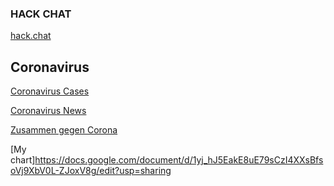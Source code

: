 ### HACK CHAT

[hack.chat](https://hack.chat/?vaneulen-chat)

Coronavirus
------
[Coronavirus Cases](https://www.worldometers.info/coronavirus/#countries)

[Coronavirus News](https://news.google.com/topics/CAAqBwgKMMPxlwsw5JqvAw?oc=3&ceid=DE:de)

[Zusammen gegen Corona](https://www.zusammengegencorona.de/)

[My chart]https://docs.google.com/document/d/1yj_hJ5EakE8uE79sCzI4XXsBfsoVj9XbV0L-ZJoxV8g/edit?usp=sharing

